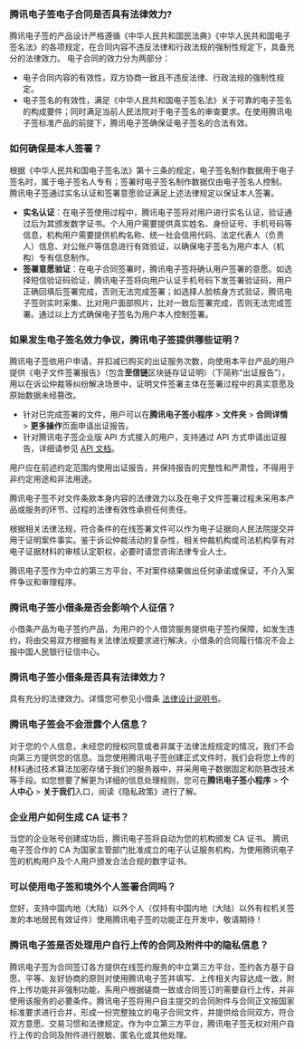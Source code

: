### 腾讯电子签电子合同是否具有法律效力?
腾讯电子签的产品设计严格遵循《中华人民共和国民法典》《中华人民共和国电子签名法》的各项规定，在合同内容不违反法律和行政法规的强制性规定下，具备充分的法律效力。
电子合同的效力分为两部分：
- 电子合同内容的有效性，双方协商一致且不违反法律、行政法规的强制性规定。
- 电子签名的有效性，满足《中华人民共和国电子签名法》关于可靠的电子签名的构成要件；同时满足当前人民法院对于电子签名的审查要求。在使用腾讯电子签标准产品的前提下，腾讯电子签确保证电子签名的合法有效。


### 如何确保是本人签署？
根据《中华人民共和国电子签名法》第十三条的规定，电子签名制作数据用于电子签名时，属于电子签名人专有；签署时电子签名制作数据仅由电子签名人控制。
腾讯电子签通过实名认证和签署意愿验证满足上述法律规定以保证本人签署。
- **实名认证**：在电子签使用过程中，腾讯电子签将对用户进行实名认证，验证通过后为其颁发数字证书。个人用户需要提供真实姓名、身份证号、手机号码等信息，机构用户需要提供机构名称、统一社会信用代码、法定代表人（负责人）信息、对公账户等信息进行有效验证，以确保电子签名为用户本人（机构）专有信息制作。
- **签署意愿验证**：在电子合同签署时，腾讯电子签将确认用户签署的意愿。如选择短信验证码验证，腾讯电子签将向用户认证手机号码下发签署验证码，用户正确回填后签署完成，否则无法完成签署；如选择人脸核身方式验证，腾讯电子签则实时采集、比对用户面部照片，比对一致后签署完成，否则无法完成签署。通过以上方式确保电子签名为用户本人控制签署。



### 如果发生电子签名效力争议，腾讯电子签提供哪些证明？
腾讯电子签依用户申请，并扣减已购买的出证服务次数，向使用本平台产品的用户提供《电子文件签署报告》（包含**至信链**区块链存证证明）（下简称“出证报告”），用以在诉讼仲裁等纠纷解决场景中，证明文件签署主体在签署过程中的真实意愿及原始数据未经篡改。
- 针对已完成签署的文件，用户可以在**腾讯电子签小程序** > **文件夹** > **合同详情** > **更多操作**页面申请出证报告。
- 针对腾讯电子签企业版 API 方式接入的用户，支持通过 API 方式申请出证报告，详细请参见 [API 文档](https://cloud.tencent.com/document/api/1323/79686)。

用户应在前述约定范围内使用出证报告，并保持报告的完整性和严肃性，不得用于非约定用途和非法用途。

腾讯电子签不对文件条款本身内容的法律效力以及在电子文件签署过程未采用本产品或服务的环节、过程的法律有效性承担任何责任。

根据相关法律法规，符合条件的在线签署文件可以作为电子证据向人民法院提交并用于证明案件事实。鉴于诉讼仲裁活动的复杂性，相关仲裁机构或司法机构享有对电子证据材料的审核认定职权，必要时请您咨询法律专业人士。

腾讯电子签作为中立的第三方平台，不对案件结果做出任何承诺或保证，不介入案件争议和审理程序。

### 腾讯电子签小借条是否会影响个人征信？
小借条产品为电子签约产品，为用户的个人借贷服务提供电子签约保障，如发生违约，将由交易双方根据有关法律法规要求进行解决，小借条的合同履行情况不会上报中国人民银行征信中心。

### 腾讯电子签小借条是否具有法律效力？
具有充分的法律效力。详情您可参见小借条 [法律设计说明书](https://res.ess.tencent.cn/cdn/tsign-static/html/terms/debit-legal-design-manual.html)。

### 腾讯电子签会不会泄露个人信息？
对于您的个人信息，未经您的授权同意或者非属于法律法规规定的情况，我们不会向第三方提供您的信息。当您使用腾讯电子签创建正式文件时，我们会将您上传的材料通过技术算法加密存储于我们的服务器中，并采用电子数据固定和防篡改技术等手段。如您想要了解更为详细的信息处理规则，您可在**腾讯电子签小程序** > **个人中心** > **关于我们**入口，阅读《隐私政策》进行了解。

### 企业用户如何生成 CA 证书？
当您的企业账号创建成功后，腾讯电子签将自动为您的机构颁发 CA 证书。
腾讯电子签合作的 CA 为国家主管部门批准成立的电子认证服务机构，为使用腾讯电子签的机构用户及个人用户颁发合法合规的数字证书。



### 可以使用电子签和境外个人签署合同吗？
您好，支持中国内地（大陆）以外个人（仅持有中国内地（大陆）以外有权机关签发的本地居民有效证件）使用腾讯电子签的功能正在开发中，敬请期待！


### 腾讯电子签是否处理用户自行上传的合同及附件中的隐私信息？
腾讯电子签为合同签订各方提供在线签约服务的中立第三方平台，签约各方基于自愿、平等、友好协商的原则对使用腾讯电子签并填写、上传相关内容达成一致，附件上传功能并非强制功能，系用户根据磋商一致或合同签订的需要自行上传，并非使用该服务的必要条件。腾讯电子签将用户自主提交的合同附件与合同正文按国家标准要求进行合并，形成一份完整独立的电子合同文件，并提供给合同双方，符合双方意愿、交易习惯和法律规定。作为中立第三方平台，腾讯电子签无权对用户自行上传的合同及附件进行脱敏、匿名化或其他处理。
